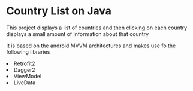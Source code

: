 <h1>Country List on Java</h1>

<p>This project displays a list of countries and then clicking on each country displays a small amount of information about that country</p>

<p>It is based on the android MVVM architectures and makes use fo the following libraries

<li>Retrofit2</li>
<li>Dagger2</li>
<li>ViewModel</li>
<li>LiveData</li>
</p>
